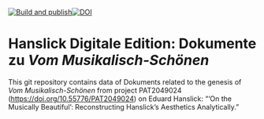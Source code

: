 [![Build and publish](https://github.com/Hanslick-Online/hsl-vms-docs/actions/workflows/build.yml/badge.svg)](https://github.com/Hanslick-Online/hsl-vms-docs/actions/workflows/build.yml)[![DOI](https://zenodo.org/badge/DOI/10.5281/zenodo.157443243.svg)](https://doi.org/10.5281/zenodo.15744324)
# Hanslick Digitale Edition: Dokumente zu *Vom Musikalisch-Schönen*

This git repository contains data of Dokuments related to the genesis of *Vom Musikalisch-Schönen* from project PAT2049024 (https://doi.org/10.55776/PAT2049024) on Eduard Hanslick: “‘On the Musically Beautiful’: Reconstructing Hanslick’s Aesthetics Analytically.”
